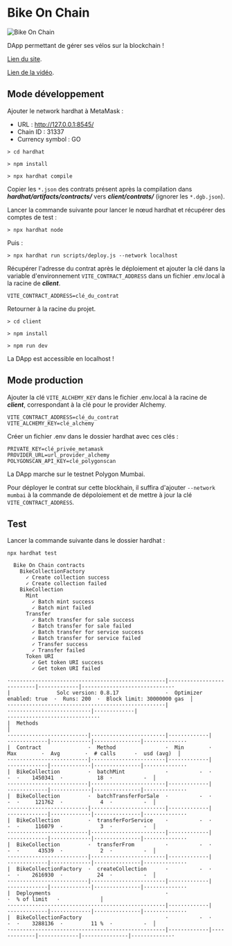 # Bike On Chain

![Bike On Chain](http://bike-on-chain.vercel.app/logo.png)

DApp permettant de gérer ses vélos sur la blockchain ! 

[Lien du site](http://bike-on-chain.vercel.app/).

[Lien de la vidéo](https://www.loom.com/share/2b49ea4e515d430aad6a96d6fc9b573c).

## Mode développement

Ajouter le network hardhat à MetaMask :

- URL : http://127.0.0.1:8545/
- Chain ID : 31337
- Currency symbol : GO

```
> cd hardhat

> npm install

> npx hardhat compile
```

Copier les `*.json` des contrats présent après la compilation dans ***hardhat/artifacts/contracts/*** vers ***client/contrats/*** (ignorer les `*.dgb.json`).

Lancer la commande suivante pour lancer le nœud hardhat et récupérer des comptes de test :

```
> npx hardhat node
```

Puis :

```
> npx hardhat run scripts/deploy.js --network localhost
```

Récupérer l'adresse du contrat après le déploiement et ajouter la clé dans la variable d'environnement `VITE_CONTRACT_ADDRESS` dans un fichier .env.local à la racine de ***client***.

````
VITE_CONTRACT_ADDRESS=clé_du_contrat
````

Retourner à la racine du projet.

```
> cd client

> npm install

> npm run dev
```

La DApp est accessible en localhost !

## Mode production

Ajouter la clé `VITE_ALCHEMY_KEY` dans le fichier .env.local à la racine de ***client***, correspondant à la clé pour le provider Alchemy.

````
VITE_CONTRACT_ADDRESS=clé_du_contrat
VITE_ALCHEMY_KEY=clé_alchemy
````

Créer un fichier .env dans le dossier hardhat avec ces clés :

````
PRIVATE_KEY=clé_privée_metamask
PROVIDER_URL=url_provider_alchemy
POLYGONSCAN_API_KEY=clé_polygonscan
````

La DApp marche sur le testnet Polygon Mumbai.

Pour déployer le contrat sur cette blockhain, il suffira d'ajouter `--network mumbai` à la commande de dépoloiement et de mettre à jour la clé `VITE_CONTRACT_ADDRESS`.

## Test

Lancer la commande suivante dans le dossier hardhat :

````
npx hardhat test
````

```
  Bike On Chain contracts
    BikeCollectionFactory
      ✓ Create collection success
      ✓ Create collection failed
    BikeCollection
      Mint
        ✓ Batch mint success
        ✓ Batch mint failed
      Transfer
        ✓ Batch transfer for sale success
        ✓ Batch transfer for sale failed
        ✓ Batch transfer for service success
        ✓ Batch transfer for service failed
        ✓ Transfer success
        ✓ Transfer failed
      Token URI
        ✓ Get token URI success
        ✓ Get token URI failed

·--------------------------------------------------|---------------------------|-------------|-----------------------------·
|               Solc version: 0.8.17               ·  Optimizer enabled: true  ·  Runs: 200  ·  Block limit: 30000000 gas  │
···················································|···························|·············|······························
|  Methods                                                                                                                 │
··························|························|·············|·············|·············|···············|··············
|  Contract               ·  Method                ·  Min        ·  Max        ·  Avg        ·  # calls      ·  usd (avg)  │
··························|························|·············|·············|·············|···············|··············
|  BikeCollection         ·  batchMint             ·          -  ·          -  ·    1450341  ·           18  ·          -  │
··························|························|·············|·············|·············|···············|··············
|  BikeCollection         ·  batchTransferForSale  ·          -  ·          -  ·     121762  ·            4  ·          -  │
··························|························|·············|·············|·············|···············|··············
|  BikeCollection         ·  transferForService    ·          -  ·          -  ·     116079  ·            3  ·          -  │
··························|························|·············|·············|·············|···············|··············
|  BikeCollection         ·  transferFrom          ·          -  ·          -  ·      43539  ·            2  ·          -  │
··························|························|·············|·············|·············|···············|··············
|  BikeCollectionFactory  ·  createCollection      ·          -  ·          -  ·    2616930  ·           24  ·          -  │
··························|························|·············|·············|·············|···············|··············
|  Deployments                                     ·                                         ·  % of limit   ·             │
···················································|·············|·············|·············|···············|··············
|  BikeCollectionFactory                           ·          -  ·          -  ·    3288136  ·         11 %  ·          -  │
·--------------------------------------------------|-------------|-------------|-------------|---------------|-------------·
```